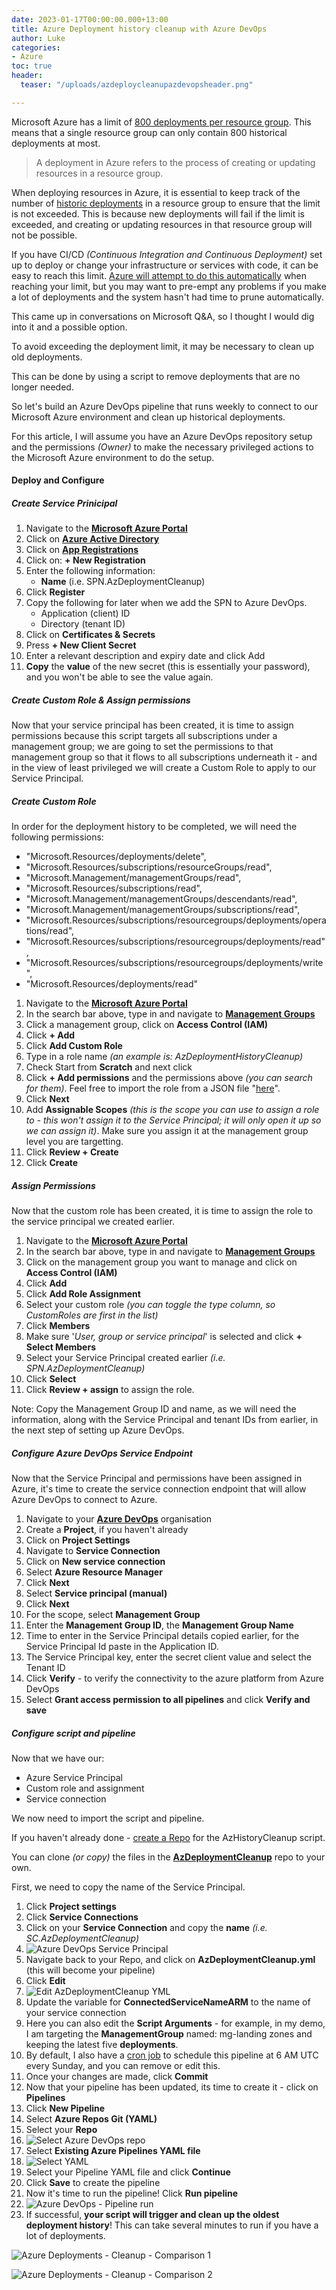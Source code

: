 ```yaml
---
date: 2023-01-17T00:00:00.000+13:00
title: Azure Deployment history cleanup with Azure DevOps
author: Luke
categories:
- Azure
toc: true
header:
  teaser: "/uploads/azdeploycleanupazdevopsheader.png"

---
```

Microsoft Azure has a limit of [800 deployments per resource group](https://learn.microsoft.com/azure/azure-resource-manager/management/azure-subscription-service-limits?WT.mc_id=AZ-MVP-5004796#resource-group-limits "Resource group limits"). This means that a single resource group can only contain 800 historical deployments at most.

> A deployment in Azure refers to the process of creating or updating resources in a resource group.

When deploying resources in Azure, it is essential to keep track of the number of [historic deployments](https://learn.microsoft.com/en-us/azure/azure-resource-manager/templates/deployment-history?tabs=azure-portal&WT.mc_id=AZ-MVP-5004796 "View deployment history with Azure Resource Manager") in a resource group to ensure that the limit is not exceeded. This is because new deployments will fail if the limit is exceeded, and creating or updating resources in that resource group will not be possible.

If you have CI/CD _(Continuous Integration and Continuous Deployment)_ set up to deploy or change your infrastructure or services with code, it can be easy to reach this limit. [Azure will attempt to do this automatically](https://learn.microsoft.com/azure/azure-resource-manager/troubleshooting/deployment-quota-exceeded?tabs=azure-cli&WT.mc_id=AZ-MVP-5004796 "Resolve error when deployment count exceeds 800") when reaching your limit, but you may want to pre-empt any problems if you make a lot of deployments and the system hasn't had time to prune automatically.

This came up in conversations on Microsoft Q&A, so I thought I would dig into it and a possible option.

To avoid exceeding the deployment limit, it may be necessary to clean up old deployments.

This can be done by using a script to remove deployments that are no longer needed.

So let's build an Azure DevOps pipeline that runs weekly to connect to our Microsoft Azure environment and clean up historical deployments.

For this article, I will assume you have an Azure DevOps repository setup and the permissions _(Owner)_ to make the necessary privileged actions to the Microsoft Azure environment to do the setup.

#### Deploy and Configure

##### Create Service Prinicipal

 1. Navigate to the [**Microsoft Azure Portal**](https://portal.azure.com/#home "Microsoft Azure")
 2. Click on [**Azure Active Directory**](https://portal.azure.com/#view/Microsoft_AAD_IAM/ActiveDirectoryMenuBlade/\~/Overview "Azure Active Directory")
 3. Click on [**App Registrations**](https://portal.azure.com/#view/Microsoft_AAD_IAM/ActiveDirectoryMenuBlade/\~/RegisteredApps "Azure App Registrations")
 4. Click on: **+ New Registration**
 5. Enter the following information:
    * **Name** (i.e. SPN.AzDeploymentCleanup)
 6. Click **Register**
 7. Copy the following for later when we add the SPN to Azure DevOps.
    * Application (client) ID
    * Directory (tenant ID)
 8. Click on **Certificates & Secrets**
 9. Press **+ New Client Secret**
10. Enter a relevant description and expiry date and click Add
11. **Copy** the **value** of the new secret (this is essentially your password), and you won't be able to see the value again.

##### Create Custom Role & Assign permissions

Now that your service principal has been created, it is time to assign permissions because this script targets all subscriptions under a management group; we are going to set the permissions to that management group so that it flows to all subscriptions underneath it - and in the view of least privileged we will create a Custom Role to apply to our Service Principal.

##### Create Custom Role

In order for the deployment history to be completed, we will need the following permissions:

* "Microsoft.Resources/deployments/delete",
* "Microsoft.Resources/subscriptions/resourceGroups/read",
* "Microsoft.Management/managementGroups/read",
* "Microsoft.Resources/subscriptions/read",
* "Microsoft.Management/managementGroups/descendants/read",
* "Microsoft.Management/managementGroups/subscriptions/read",
* "Microsoft.Resources/subscriptions/resourcegroups/deployments/operations/read",
* "Microsoft.Resources/subscriptions/resourcegroups/deployments/read",
* "Microsoft.Resources/subscriptions/resourcegroups/deployments/write",
* "Microsoft.Resources/deployments/read"

 1. Navigate to the [**Microsoft Azure Portal**](https://portal.azure.com/#home "Microsoft Azure")
 2. In the search bar above, type in and navigate to [**Management Groups**](https://portal.azure.com/#view/Microsoft_Azure_ManagementGroups/ManagementGroupBrowseBlade/\~/MGBrowse_overview "Management Groups")
 3. Click a management group, click on **Access Control (IAM)**
 4. Click **+ Add**
 5. Click **Add Custom Role**
 6. Type in a role name _(an example is: AzDeploymentHistoryCleanup)_
 7. Check Start from **Scratch** and next click
 8. Click **+ Add permissions** and the permissions above _(you can search for them)_. Feel free to import the role from a JSON file "[here](https://github.com/lukemurraynz/AzDeploymeantCleanup "AzDeploymeantCleanup")".
 9. Click **Next**
10. Add **Assignable Scopes** _(this is the scope you can use to assign a role to - this won't assign it to the Service Principal; it will only open it up so we can assign it)_. Make sure you assign it at the management group level you are targetting.
11. Click **Review + Create**
12. Click **Create**

##### Assign Permissions

Now that the custom role has been created, it is time to assign the role to the service principal we created earlier.

 1. Navigate to the [**Microsoft Azure Portal**](https://portal.azure.com/#home "Microsoft Azure")
 2. In the search bar above, type in and navigate to [**Management Groups**](https://portal.azure.com/#view/Microsoft_Azure_ManagementGroups/ManagementGroupBrowseBlade/\~/MGBrowse_overview "Management Groups")
 3. Click on the management group you want to manage and click on **Access Control (IAM)**
 4. Click **Add**
 5. Click **Add Role Assignment**
 6. Select your custom role _(you can toggle the type column, so CustomRoles are first in the list)_
 7. Click **Members**
 8. Make sure '_User, group or service principal_' is selected and click **+ Select Members**
 9. Select your Service Principal created earlier _(i.e. SPN.AzDeploymentCleanup)_
10. Click **Select**
11. Click **Review + assign** to assign the role.

Note: Copy the Management Group ID and name, as we will need the information, along with the Service Principal and tenant IDs from earlier, in the next step of setting up Azure DevOps.

##### Configure Azure DevOps Service Endpoint

Now that the Service Principal and permissions have been assigned in Azure, it's time to create the service connection endpoint that will allow Azure DevOps to connect to Azure.

 1. Navigate to your [**Azure DevOps**](http://dev.azure.com/ "Azure DevOps") organisation
 2. Create a **Project**, if you haven't already
 3. Click on **Project Settings**
 4. Navigate to **Service Connection**
 5. Click on **New service connection**
 6. Select **Azure Resource Manager**
 7. Click **Next**
 8. Select **Service principal (manual)**
 9. Click **Next**
10. For the scope, select **Management Group**
11. Enter the **Management Group ID**, the **Management Group Name**
12. Time to enter in the Service Principal details copied earlier, for the Service Principal Id paste in the Application ID.
13. The Service Principal key, enter the secret client value and select the Tenant ID
14. Click **Verify** - to verify the connectivity to the azure platform from Azure DevOps
15. Select **Grant access permission to all pipelines** and click **Verify and save**

##### Configure script and pipeline

Now that we have our:

* Azure Service Principal
* Custom role and assignment
* Service connection

We now need to import the script and pipeline.

If you haven't already done - [create a Repo](https://learn.microsoft.com/azure/devops/repos/git/create-new-repo?view=azure-devops&WT.mc_id=AZ-MVP-5004796 "Create a new Git repo in your project") for the AzHistoryCleanup script.

You can clone _(or copy)_ the files in the [**AzDeploymentCleanup**](https://github.com/lukemurraynz/AzDeploymeantCleanup "AzDeploymeantCleanup") repo to your own.

First, we need to copy the name of the Service Principal.

 1. Click **Project settings**
 2. Click **Service Connections**
 3. Click on your **Service Connection** and copy the **name** _(i.e. SC.AzDeploymentCleanup)_
 4. ![Azure DevOps Service Principal](/uploads/azuredevops_spn.png "Azure DevOps Service Principal")
 5. Navigate back to your Repo, and click on **AzDeploymentCleanup.yml** (this will become your pipeline)
 6. Click **Edit**
 7. ![Edit AzDeploymentCleanup YML](/uploads/select-azure-devops-edityaml.png "Edit AzDeploymentCleanup YML")
 8. Update the variable for **ConnectedServiceNameARM** to the name of your service connection
 9. Here you can also edit the **Script Arguments** - for example, in my demo, I am targeting the **ManagementGroup** named: mg-landing zones and keeping the latest five **deployments**.
10. By default, I also have a [cron job](https://learn.microsoft.com/azure/devops/pipelines/process/scheduled-triggers?view=azure-devops&tabs=yaml&WT.mc_id=AZ-MVP-5004796 "Configure schedules for pipelines") to schedule this pipeline at 6 AM UTC every Sunday, and you can remove or edit this.
11. Once your changes are made, click **Commit**
12. Now that your pipeline has been updated, its time to create it - click on **Pipelines**
13. Click **New Pipeline**
14. Select **Azure Repos Git (YAML)**
15. Select your **Repo**
16. ![Select Azure DevOps repo](/uploads/azdeploycleanupazdevopsselectrepo.png "Select Azure DevOps repo")
17. Select **Existing Azure Pipelines YAML file**
18. ![Select YAML](/uploads/azdeploycleanupazdevopsselectyaml.png "Select YAML")
19. Select your Pipeline YAML file and click **Continue**
20. Click **Save** to create the pipeline
21. Now it's time to run the pipeline! Click **Run pipeline**
22. ![Azure DevOps - Pipeline run](/uploads/azdeploycleanupazdevopsscriptrun.png "Azure DevOps - Pipeline run")
23. If successful, **your script will trigger and clean up the oldest deployment history**! This can take several minutes to run if you have a lot of deployments.

![Azure Deployments - Cleanup - Comparison 1](/uploads/azdeploycleanupazdevopsheader_compare1.png "Azure Deployments - Cleanup - Comparison 1")

![Azure Deployments - Cleanup - Comparison 2](/uploads/azdeploycleanupazdevopsheader_compare2.png "Azure Deployments - Cleanup - Comparison 2")